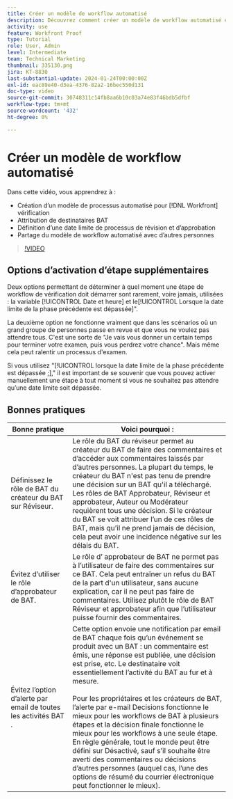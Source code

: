 ```yaml
---
title: Créer un modèle de workflow automatisé
description: Découvrez comment créer un modèle de workflow automatisé en affectant les destinataires du BAT et en définissant les échéances du BAT. Partagez ensuite le modèle avec d’autres utilisateurs.
activity: use
feature: Workfront Proof
type: Tutorial
role: User, Admin
level: Intermediate
team: Technical Marketing
thumbnail: 335130.png
jira: KT-8830
last-substantial-update: 2024-01-24T00:00:00Z
exl-id: eac89e40-d3ea-4376-82a2-16bec550d131
doc-type: video
source-git-commit: 30748311c14fb8aa6b10c03a74e83f46bdb5dfbf
workflow-type: tm+mt
source-wordcount: '432'
ht-degree: 0%

---
```


# Créer un modèle de workflow automatisé

Dans cette vidéo, vous apprendrez à :

* Création d’un modèle de processus automatisé pour [!DNL  Workfront] vérification
* Attribution de destinataires BAT
* Définition d’une date limite de processus de révision et d’approbation
* Partage du modèle de workflow automatisé avec d’autres personnes

>[!VIDEO](https://video.tv.adobe.com/v/335130/?quality=12&learn=on)

## Options d’activation d’étape supplémentaires

Deux options permettant de déterminer à quel moment une étape de workflow de vérification doit démarrer sont rarement, voire jamais, utilisées : la variable [!UICONTROL Date et heure] et le[!UICONTROL Lorsque la date limite de la phase précédente est dépassée]&quot;.

La deuxième option ne fonctionne vraiment que dans les scénarios où un grand groupe de personnes passe en revue et que vous ne voulez pas attendre tous. C&#39;est une sorte de &quot;Je vais vous donner un certain temps pour terminer votre examen, puis vous perdrez votre chance&quot;. Mais même cela peut ralentir un processus d&#39;examen.

Si vous utilisez &quot;[!UICONTROL lorsque la date limite de la phase précédente est dépassée ;],&quot; il est important de se souvenir que vous pouvez activer manuellement une étape à tout moment si vous ne souhaitez pas attendre qu’une date limite soit dépassée.

## Bonnes pratiques

| Bonne pratique | Voici pourquoi : |
|---|---|
| Définissez le rôle de BAT du créateur du BAT sur Réviseur. | Le rôle du BAT du réviseur permet au créateur du BAT de faire des commentaires et d’accéder aux commentaires laissés par d’autres personnes. La plupart du temps, le créateur du BAT n&#39;est pas tenu de prendre une décision sur un BAT qu&#39;il a téléchargé. Les rôles de BAT Approbateur, Réviseur et approbateur, Auteur ou Modérateur requièrent tous une décision. Si le créateur du BAT se voit attribuer l’un de ces rôles de BAT, mais qu’il ne prend jamais de décision, cela peut avoir une incidence négative sur les délais du BAT. |
| Évitez d’utiliser le rôle d’approbateur de BAT. | Le rôle d’ approbateur de BAT ne permet pas à l’utilisateur de faire des commentaires sur ce BAT. Cela peut entraîner un refus du BAT de la part d&#39;un utilisateur, sans aucune explication, car il ne peut pas faire de commentaires. Utilisez plutôt le rôle de BAT Réviseur et approbateur afin que l’utilisateur puisse fournir des commentaires. |
| Évitez l’option d’alerte par email de toutes les activités BAT . | Cette option envoie une notification par email de BAT chaque fois qu’un événement se produit avec un BAT : un commentaire est émis, une réponse est publiée, une décision est prise, etc. Le destinataire voit essentiellement l’activité du BAT au fur et à mesure.<br><br>Pour les propriétaires et les créateurs de BAT, l’alerte par e-mail Decisions fonctionne le mieux pour les workflows de BAT à plusieurs étapes et la décision finale fonctionne le mieux pour les workflows à une seule étape. En règle générale, tout le monde peut être défini sur Désactivé, sauf s’il souhaite être averti des commentaires ou décisions d’autres personnes (auquel cas, l’une des options de résumé du courrier électronique peut fonctionner le mieux). |
